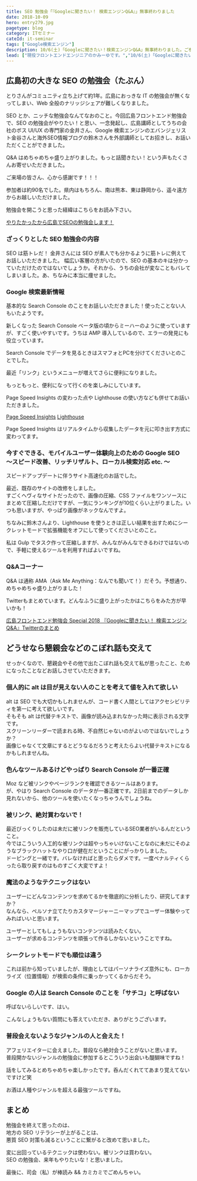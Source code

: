```yaml
---
title: SEO 勉強会「『Googleに聞きたい！ 検索エンジンQ&A』」無事終わりました
date: 2018-10-09
hero: entry279.jpg
pagetype: blog
category: ITセミナー
cateId: it-seminar
tags: ["Google検索エンジン"]
description: 10/6(土)「Googleに聞きたい！検索エンジンQ&A」無事終わりました。ご参加くださったみなさん、本当にありがとうございました。
lead: ["現役フロントエンドエンジニアのかみーゆです。","10/6(土)「Googleに聞きたい！検索エンジンQ&A」無事終わりました。ご参加くださったみなさん、本当にありがとうございました。"]
---
```

## 広島初の大きな SEO の勉強会（たぶん）
とりさんがコミュニティ立ち上げて約1年。広島におっきな IT の勉強会が無くなってしまい、Web 全般のナリッジシェアが難しくなりました。

SEO とか、ニッチな勉強会なんてなおのこと。今回広島フロントエンド勉強会で、SEO の勉強会がやりたい！と思い、一念発起し、広島講師としてうちの会社のボス UI/UX の専門家の金井さん、Google 検索エンジンのエバンジェリスト金谷さんと海外SEO情報ブログの鈴木さんを外部講師としてお招きし、お話いただくことができました。

Q&A はめちゃめちゃ盛り上がりました。もっと話聞きたい！という声もたくさんお寄せいただきました。

ご来場の皆さん、心から感謝です！！！

参加者は約90名でした。県内はもちろん、南は熊本、東は静岡から、遥々遠方からお越しいただけました。

勉強会を開こうと思った経緯はこちらをお読み下さい。

[やりたかったから広島でSEOの勉強会します！](/blogs/entry276)

### ざっくりとした SEO 勉強会の内容
SEO は筋トレだ！
金井さんには SEO が素人でも分かるように筋トレに例えてお話しいただきました。
幅広い客層の方がいたので、SEO の基本のキは分かっていただけたのではないでしょうか。それから、うちの会社が変なこともバレてしまいました。あ、ちなみに本当に痩せました。

### Google 検索最新情報
基本的な Search Console のことをお話しいただきました！使ったことない人もいたようです。

新しくなった Search Console ベータ版の頃からミーハーのように使っていますが、すごく使いやすいです。うちは AMP 導入しているので、エラーの発見にも役立っています。

Search Console でデータを見るときはスマフォとPCを分けてくださいとのことでした。

最近「リンク」というメニューが増えてさらに便利になりました。

もっともっと、便利になって行くのを楽しみにしています。

Page Speed Insights の変わった点や Lighthouse の使い方なども併せてお話いただきました。

[Page Speed Insights](https://developers.google.com/speed/pagespeed/insights/?hl=ja)
[Lighthouse](https://developers.google.com/web/tools/lighthouse/?hl=ja)

Page Speed Insights はリアルタイムから収集したデータを元に叩き出す方式に変わってます。

### 今すぐできる、モバイルユーザー体験向上のための Google SEO<br>〜スピード改善、リッチリザルト、ローカル検索対応 etc. 〜
スピードアップデートに伴うサイト高速化のお話でした。

最近、既存のサイトの改修をしました。<br>
すごくヘヴィなサイトだったので、画像の圧縮、CSS ファイルをワンソースにまとめて圧縮しただけですが、一気にランキングが10位くらい上がりました。いつも思いますが、やっぱり画像がネックなんですよ。

ちなみに鈴木さんより、Lighthouse を使うときは正しい結果を出すためにシークレットモードで拡張機能をオフにして使ってくださいとのこと。

私は Gulp でタスク作って圧縮しますが、みんながみんなできるわけではないので、手軽に使えるツールを利用すればよいですね。

### Q&Aコーナー
Q&A は通称 AMA（Ask Me Anything：なんでも聞いて！）だそう。予想通り、めちゃめちゃ盛り上がりました！

Twitterもまとめています。どんなふうに盛り上がったかはこちらをみた方が早いかも！

[広島フロントエンド勉強会 Special 2018 『Googleに聞きたい！ 検索エンジンQ&A』Twitterのまとめ](https://togetter.com/li/1274260)

## どうせなら懇親会などのこぼれ話も交えて

せっかくなので、懇親会やその他で出たこぼれ話も交えて私が思ったこと、ためになったことなどお話しさせていただきます。

### 個人的に alt は目が見えない人のことを考えて値を入れて欲しい
alt は SEO でも大切かもしれませんが、コード書く人間としてはアクセシビリティを第一に考えて欲しいです。<br>
そもそも alt は代替テキストで、画像が読み込まれなかった時に表示される文字です。<br>
スクリーンリーダーで読まれる時、不自然じゃないのがよいのではないでしょうか？<br>
画像じゃなくて文章にするとどうなるだろうと考えたらよい代替テキストになるかもしれませんね。

### 色んなツールあるけどやっぱり Search Console が一番正確
Moz など被リンクやページランクを確認できるツールはあります。<br>
が、やはり Search Console のデータが一番正確です。2日前までのデータしか見れないから、他のツールを使いたくなっちゃうんでしょうね。

### 被リンク、絶対買わないで！
最近びっくりしたのは未だに被リンクを販売しているSEO業者がいるんだということ。<br>
今ではこういう人工的な被リンクは超やっちゃいけないことなのに未だにそのようなブラックハットなやり口が健在だということにがっかりしました。<br>
ドーピングと一緒です。バレなければと思ったらダメです。一度ペナルティくらったら取り戻すのはものすごく大変ですよ！

### 魔法のようなテクニックはない
ユーザーにどんなコンテンツを求めてるかを徹底的に分析したり、研究してますか？<br>
なんなら、ペルソナ立てたりカスタマージャーニーマップでユーザー体験やってみればいいと思います。

ユーザーとしてもしょうもないコンテンツは読みたくない。<br>
ユーザーが求めるコンテンツを頑張って作るしかないということですね。

### シークレットモードでも順位は違う
これは前から知っていましたが、理由としてはパーソナライズ意外にも、ローカライズ（位置情報）が検索の条件に乗っかってくるからだそう。


### Google の人は Search Console のことを「サチコ」と呼ばない
呼ばないらしいです、はい。

こんなしょうもない質問にも答えていただき、ありがとうございます。


### 普段会えないようなジャンルの人と会えた！
アフェリエイターに会えました。普段なら絶対会うことがないと思います。<br>
普段開かないジャンルの勉強会に参加するとこういう出会いも醍醐味ですね！

話をしてみるとめちゃめちゃ楽しかったです。呑んだくれててあまり覚えてないですけど笑

お酒は人種やジャンルを超える最強ツールですね。

## まとめ
勉強会を終えて思ったのは、<br>
地方の SEO リテラシーが上がることは、<br>
悪質 SEO 対策も減るということに繋がると改めて思いました。

変に出回っているテクニックは使わない。被リンクは買わない。<br>
SEO の勉強会、来年もやりたいな！と思いました。

最後に、司会（私）が棒読み && カミカミでごめんちゃい。
